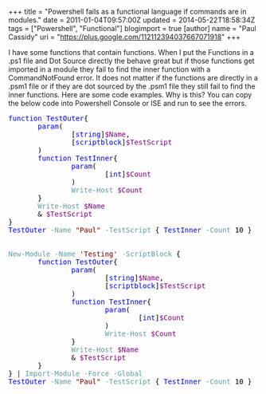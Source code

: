 +++
title = "Powershell fails as a functional language if commands are in modules."
date = 2011-01-04T09:57:00Z
updated = 2014-05-22T18:58:34Z
tags = ["Powershell", "Functional"]
blogimport = true 
[author]
	name = "Paul Cassidy"
	uri = "https://plus.google.com/112112394037667071918"
+++

<p>I have some functions that contain functions. When I put the Functions in a .ps1 file and Dot Source directly the behave great but if those functions get imported in a module they fail to find the inner function with a CommandNotFound error. It does not matter if the functions are directly in a .psm1 file or if they are dot sourced by the .psm1 file they still fail to find the inner functions. Here are some code examples. Why is this? You can copy the below code into Powershell Console or ISE and run to see the errors.</p>  <pre><span style="color: #0000ff">function</span><span style="color: #000000"> </span><span style="color: #0000ff">TestOuter</span><span style="color: #000000">{<br />       </span><span style="color: #0000ff">param</span><span style="color: #000000">(<br />               [</span><span style="color: #0000ff">string</span><span style="color: #000000">]</span><span style="color: #800080">$Name</span><span style="color: #000000">,</span><span style="color: #000000"><br />               [</span><span style="color: #0000ff">scriptblock</span><span style="color: #000000">]</span><span style="color: #800080">$TestScript</span><span style="color: #000000"><br />       )<br />       </span><span style="color: #0000ff">function</span><span style="color: #000000"> </span><span style="color: #0000cd">TestInner</span><span style="color: #000000">{<br />               </span><span style="color: #0000ff">param</span><span style="color: #000000">(<br />                       [</span><span style="color: #0000ff">int</span><span style="color: #000000">]</span><span style="color: #800080">$Count</span><span style="color: #000000"><br />               )<br />               </span><span style="color: #5f9ea0">Write-Host</span><span style="color: #000000"> </span><span style="color: #800080">$Count</span><span style="color: #000000"><br />       }<br />       </span><span style="color: #5f9ea0">Write-Host</span><span style="color: #000000"> </span><span style="color: #800080">$Name</span><span style="color: #000000"><br />       </span><span style="color: #000000">&amp;</span><span style="color: #000000"> </span><span style="color: #800080">$TestScript</span><span style="color: #000000"><br />}<br /></span><span style="color: #0000ff">TestOuter</span><span style="color: #000000"> </span><span style="color: #5f9ea0">-Name</span><span style="color: #000000"> </span><span style="color: #800000">&quot;Paul&quot;</span><span style="color: #000000"> </span><span style="color: #5f9ea0">-TestScript</span><span style="color: #000000"> { </span><span style="color: #0000ff">TestInner</span><span style="color: #000000"> </span><span style="color: #5f9ea0">-Count</span><span style="color: #000000"> </span><span style="color: #000000">10</span><span style="color: #000000"> }<br /><br /><br /></span><span style="color: #5f9ea0">New-Module</span><span style="color: #000000"> </span><span style="color: #5f9ea0">-Name</span><span style="color: #000000"> </span><span style="color: #800000">'</span><span style="color: #800000">Testing</span><span style="color: #800000">'</span><span style="color: #000000"> </span><span style="color: #5f9ea0">-ScriptBlock</span><span style="color: #000000"> {<br />       </span><span style="color: #0000ff">function</span><span style="color: #000000"> </span><span style="color: #0000cd">TestOuter</span><span style="color: #000000">{<br />               </span><span style="color: #0000ff">param</span><span style="color: #000000">(<br />                       [</span><span style="color: #0000ff">string</span><span style="color: #000000">]</span><span style="color: #800080">$Name</span><span style="color: #000000">,</span><span style="color: #000000"><br />                       [</span><span style="color: #0000ff">scriptblock</span><span style="color: #000000">]</span><span style="color: #800080">$TestScript</span><span style="color: #000000"><br />               )<br />               </span><span style="color: #0000ff">function</span><span style="color: #000000"> </span><span style="color: #0000cd">TestInner</span><span style="color: #000000">{<br />                       </span><span style="color: #0000ff">param</span><span style="color: #000000">(<br />                               [</span><span style="color: #0000ff">int</span><span style="color: #000000">]</span><span style="color: #800080">$Count</span><span style="color: #000000"><br />                       )<br />                       </span><span style="color: #5f9ea0">Write-Host</span><span style="color: #000000"> </span><span style="color: #800080">$Count</span><span style="color: #000000"><br />               }<br />               </span><span style="color: #5f9ea0">Write-Host</span><span style="color: #000000"> </span><span style="color: #800080">$Name</span><span style="color: #000000"><br />               </span><span style="color: #000000">&amp;</span><span style="color: #000000"> </span><span style="color: #800080">$TestScript</span><span style="color: #000000"><br />       }<br />} </span><span style="color: #0000ff">|</span><span style="color: #000000"> </span><span style="color: #5f9ea0">Import-Module</span><span style="color: #000000"> </span><span style="color: #5f9ea0">-Force</span><span style="color: #000000"> </span><span style="color: #5f9ea0">-Global</span><span style="color: #000000"><br /></span><span style="color: #0000ff">TestOuter</span><span style="color: #000000"> </span><span style="color: #5f9ea0">-Name</span><span style="color: #000000"> </span><span style="color: #800000">&quot;Paul&quot;</span><span style="color: #000000"> </span><span style="color: #5f9ea0">-TestScript</span><span style="color: #000000"> { </span><span style="color: #0000ff">TestInner</span><span style="color: #000000"> </span><span style="color: #5f9ea0">-Count</span><span style="color: #000000"> </span><span style="color: #000000">10</span><span style="color: #000000"> }<br /></span></pre>  
